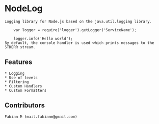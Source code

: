 # NodeLog

	Logging library for Node.js based on the java.util.logging library.

		var logger = require('logger').getLogger('ServiceName');

		logger.info('Hello world');  
	By default, the console handler is used which prints messages to the STDERR stream.

## Features
	* Logging
	* Use of levels 
	* Filtering
	* Custom Handlers
	* Custom Formatters

## Contributors
	
	Fabian M (mail.fabianm@gmail.com)
